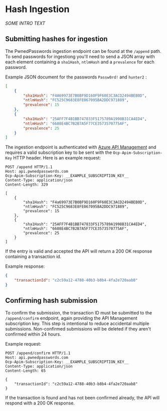 # Hash Ingestion

*SOME INTRO TEXT*

## Submitting hashes for ingestion
The PwnedPasswords ingestion endpoint can be found at the `/append` path. To send passwords for ingestiong you'll need to send a JSON array with each element containing a `sha1Hash`, `ntlmHash` and a `prevalence` for each password.

Example JSON document for the passwords `Passw0rd!` and `hunter2` :
```json
[
    {
        "sha1Hash": "F4A69973E7B0BF9D160F9F60E3C3ACD2494BEB0D",
        "ntlmHash": "FC525C9683E8FE067095BA2DDC971889",
        "prevalence": 15
    },
    {
        "sha1Hash": "25AFF7F4B1BB747833F5175789A1998B31CA4ED4",
        "ntlmHash": "6608E4BC7B2B7A5F77CE3573570775AF",
        "prevalence": 25
    }
]
```

The ingestion endpoint is authenticated with [Azure API Management](https://azure.microsoft.com/en-us/services/api-management/) and requires a valid subscription key to be sent with the `Ocp-Apim-Subscription-Key` HTTP header. Here is an example request:
```http
POST /append HTTP/1.1
Host: api.pwnedpasswords.com
Ocp-Apim-Subscription-Key: __EXAMPLE_SUBSCRIPTION_KEY__
Content-Type: application/json
Content-Length: 329

[
    {
        "sha1Hash": "F4a69973E7B0BF9D160F9F60E3C3ACD2494BEB0D",
        "ntlmHash": "FC525C9683E8FE067095BA2DDC971889",
        "prevalence": 15
    },
    {
        "sha1Hash": "25AFF7F4B1BB747833F5175789A1998B31CA4ED4",
        "ntlmHash": "6608E4BC7B2B7A5F77CE3573570775AF",
        "prevalence": 25
    }
]
```

If the entry is valid and accepted the API will return a 200 OK response containing a transaction id.

Example response:
```json
{
    "transactionId": "c2c59a12-4788-40b3-b8b4-4fa2e720aab8"
}
```

## Confirming hash submission
To confirm the submission, the transaction ID must be submitted to the `/append/confirm` endpoint, again providing the API Management subscription key. This step is intentional to reduce accidental multiple submissions. Non-confirmed submissions will be deleted if they aren't confirmed within 24 hours.

Example request:
```http
POST /append/confirm HTTP/1.1
Host: api.pwnedpasswords.com
Ocp-Apim-Subscription-Key: __EXAMPLE_SUBSCRIPTION_KEY__
Content-Type: application/json
Content-Length: 65

{
    "transactionId": "c2c59a12-4788-40b3-b8b4-4fa2e720aab8"
}
```

If the transaction is found and has not been confirmed already, the API will respond with a 200 OK response.
